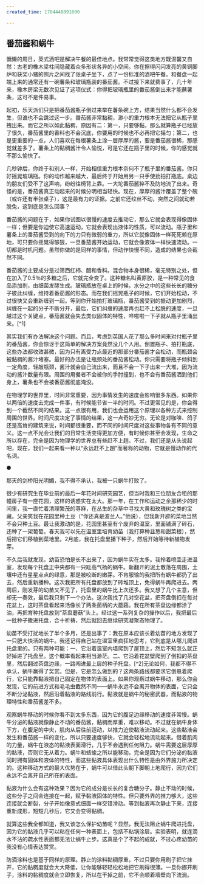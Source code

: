 ```yaml
---
created_time: 1704448891600

---
```

   

## 番茄酱和蜗牛

慵懒的周日，英式酒吧是解决午餐的最佳地点。我常常觉得这类地方既温馨又自然：古老的橡木梁柱间隐藏着众多形状各异的小空间。你在擦得闪闪发亮的黄铜脚炉和获奖小猪的照片之间找了张桌子坐下，点了一份标准的酒吧午餐。和餐盘一起端上来的通常还有一碗薯条和玻璃瓶装的番茄酱。不过接下来就费事了，几十年来，橡木房梁无数次见证了这项仪式：你得把玻璃瓶里的番茄酱倒出来才能蘸薯条，这可不是件易事。

起初，乐天派们只是把番茄酱瓶子倒过来举在薯条碗上方，结果当然什么都不会发生，但谁也不会跳过这一步。番茄酱非常黏稠，渺小的重力根本无法把它从瓶子里拽出来。而它之所以如此黏稠，原因有二：第一，只要够黏，那么就算瓶子已经放了很久，番茄酱里的香料也不会沉底，你要用的时候也不必再把它摇匀；第二，也是更重要的一点，人们喜欢在每根薯条上涂一层厚厚的酱，要是番茄酱很稀，那感觉就差多了。薯条上的黏稠酱汁令人愉悦，可是它还在瓶子里的时候，你的感觉就不那么愉快了。

几秒钟后，你终于和别人一样，开始相信重力根本奈何不了瓶子里的番茄酱。你只好摇晃玻璃瓶。你的动作越来越大，最后终于开始用另一只手使劲拍打瓶底。桌边的朋友们受不了这声响，纷纷往椅背上靠。一大坨番茄酱猝不及防地流了出来。奇怪的是，番茄酱真正动起来的时候分明相当轻快。现在，厚厚的酱汁覆盖了整个碗（或许还有半张桌子），这是最有力的证据。之前它还纹丝不动，突然之间就动若脱兔，这到底是怎么回事？

番茄酱的问题在于，如果你试图以很慢的速度去推动它，那么它就会表现得像固体一样；但要是你迫使它高速运动，它就会表现出液体的性质，可以流动。瓶子里和薯条上的番茄酱受到的向下的力只有微弱的重力，所以它就像固体一样死死赖在原地，可只要你摇晃得够狠，一旦番茄酱开始运动，它就会像液体一样快速流动。一切都是时机问题。虽然你做的是同样的事情，但动作快慢不同，造成的结果也会截然不同。

番茄酱的主要成分是过筛西红柿、醋和香料。混合物本身很稀，毫无特别之处，但在加入了0.5％的多糖之后，它就完全变了。这种糖名叫黄原胶，是一种常见的食品添加剂，由细菌发酵生成。玻璃瓶放在桌上的时候，水分之中的这些长长的糖分子彼此纠缠，维持着番茄酱的形态。而在我们摇晃瓶子的时候，它们开始松动，不过很快又会重新缠到一起。等到你开始拍打玻璃瓶，番茄酱受到的振动更加剧烈，纠缠在一起的分子不断分开，最后，它们纠缠的速度再也赶不上松脱的速度，一旦越过这个关键点，番茄酱就会失去类似固体的特性，哗啦啦一下子就从瓶子里涌出来。[^1]

其实我们有办法解决这个问题。而且，考虑到英国人花了那么多时间来对付瓶子里的番茄酱，你会惊讶于这简单的解决方案竟然没几个人用。倒置瓶子、拍打瓶底，这些办法都收效甚微，因为只有离受力点最近的那部分番茄酱才会松动，而瓶颈会被黏稠的酱汁堵塞。最好的办法是让瓶颈处的番茄酱松动。你只需要将瓶子倾斜到一定角度，轻敲瓶颈，酱汁就会自己流出来，而且不会一下子出来一大堆，因为流动的酱汁数量有限。周围的用餐者不会被你的手肘撞到，也不会有番茄酱洒到他们身上，薯条也不会被番茄酱彻底淹没。

在物理学的世界里，时间非常重要，因为事情发生的速度会影响很多东西。如果你以两倍的速度去完成一件事，有时候能节省一半的时间。不过更常见的是，你会得到一个截然不同的结果。这一点很有用，我们也会运用这个原理以各种方式来控制周围的世界。时间尺度决定了事情的结果，这一点奇妙无穷。无论是对咖啡、鸽子还是高耸的建筑来说，时间都很重要，而不同的时间尺度对这些事物各有不同的意义。这一点不光会让我们的日常生活变得更加方便，有时候你甚至会发现，生命之所以存在，完全是因为物理学的世界总有些赶不上趟。不过，我们还是从头说起吧，现在，我们一起来看一种以“永远赶不上趟”而著称的动物，它就是慢动作的代名词。

●

那天的剑桥阳光明媚，我不得不承认，我被一只蜗牛打败了。

很少有研究生在毕业前的最后一年花时间研究园艺，但当时我和三位朋友合租的那幢房子有一座花园，这样的诱惑实在太大。那一年，在工作和运动之余那稀少的时间里，我一直忙着清理繁茂的荨麻，在丛生的杂草中寻找大黄和玫瑰树之类的宝藏。父亲笑我在花园里种土豆（“你还真是波兰人。”他说），但我新开辟的菜地当然不会只种土豆。最让我激动的是，花园里甚至有个废弃的温室，里面铺满了碎石，还种了一架葡萄。春天我可以先在温室里培育幼苗（我打算种韭葱和甜菜根），然后把它们移植到菜地里。2月底，我在托盘里播下种子，然后开始等待新植物发芽。

不久后我就发现，幼苗恐怕是长不出来了，因为蜗牛实在太多。我拎着喷壶走进温室，发现每个托盘正中央都有一只趾高气扬的蜗牛。新翻开的泥土散落在周围，土壤中还有星星点点的绿意，那是被咬断的嫩芽。不肯服输的我把所有蜗牛都扔了出去，然后重新播种。这次我把所有托盘都放到了砖堆顶上，免得蜗牛再爬进去。两周后，刚发芽的幼苗又不见了，托盘里的蜗牛比上次还多。我又想了几个主意，但却无一奏效，最后我只剩下一个办法。这次我找了几对空花盆，把茶盘倒扣在每对花盆上，这时茶盘看起来活像长了两条菌柄的大蘑菇。我在所有茶盘边缘都涂了油，再把育种托盘放到“茶盘蘑菇”头上。经过这一系列复杂的操作以后，我把最后一批种子撒进托盘，合十祈祷，然后就回去继续研究凝聚态物理了。

幼苗不受打扰地长了半个多月，还是出事了：我在原本应该长着幼苗的地方发现了一只肥大快活的蜗牛。我还记得自己站在温室里疯狂地思考，它到底是从哪儿爬进托盘里的。只有两种可能：一、它沿着温室内墙爬到了屋顶上，然后不知怎么就正好掉进了托盘里。这个概率看起来相当渺茫。二、它沿着花盆壁爬到了倒扣的茶盘里，然后翻过茶盘边缘，一路闯进最上层的种子托盘。[^2]无论如何，我都不得不承认，蜗牛赢得了奖赏。但是，它是怎么做到的？这两条路线都要求它倒悬着爬行，它只能靠黏液把自己固定在物体的表面上。如果你观察过蜗牛移动，那么你会发现，它的前进方式和毛毛虫截然不同——蜗牛永远不会离开物体的表面，它只会不断分泌黏液，然后沿着黏液的路线前行。黏液就是蜗牛的秘密武器，而黏液的物理特性和番茄酱差不多。

观察蜗牛移动的时候你看不到太多东西，因为它的腹足边缘移动的速度非常慢。蜗牛分泌的黏液就像静止不动的番茄酱，黏稠而厚重，难以移动。不过就在蜗牛身体下方，在腹足的中央，肌肉从后往前运动，以推力迫使黏液流动起来。这些黏液会发生和番茄酱一样的变化，所以只要速度够快，它就会轻松地流动起来。借着肌肉的力量，蜗牛在液态的黏液表面滑行，几乎不会遇到任何阻力。蜗牛需要这层厚厚的黏液，否则它无从着力。蜗牛和蛞蝓之所以能移动，完全是因为它们分泌的黏液同时拥有固体和液体的特性，而这些黏液具体表现出什么特性是由外界施力所决定的。这种移动方式的最大优势在于，蜗牛可以借此头朝下脚朝上地爬行，因为它们永远不会离开自己所在的表面。

黏液为什么会有这种效果？因为它的成分是长长的复合糖分子。静止不动的时候，这些分子之间会连接在一起，赋予黏液固体的特性。但只要外界的推力够大，这些连接就会断裂，分子开始像意式细面一样交错滑动。等到黏液再次静止下来，连接重新成形，短短几秒后，它又会变得黏稠。

就算这些我全都知道，我又该怎么保护幼苗呢？显然，我无法阻止蜗牛爬进托盘，因为它的黏液几乎可以粘在任何一种表面上，包括不粘锅涂层。实验表明，就连滴水不沾的疏水性表面都无法让蜗牛止步。这真是个了不起的成就，不过心疼幼苗的我没有心情表达赞赏。

防滴涂料也是基于同样的原理。静止的涂料黏稠厚重，不过只要你用刷子把它抹开，它的黏稠度就会大大降低，让你能够轻轻松松地把它刷得很薄。一旦你挪开刷子，涂料的黏稠度就会立即恢复，所以在干掉之前，它不会顺着墙壁向下流淌。